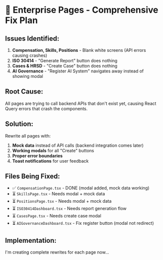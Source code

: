 # 🔧 Enterprise Pages - Comprehensive Fix Plan

## Issues Identified:

1. **Compensation, Skills, Positions** - Blank white screens (API errors causing crashes)
2. **ISO 30414** - "Generate Report" button does nothing
3. **Cases & HRSD** - "Create Case" button does nothing
4. **AI Governance** - "Register AI System" navigates away instead of showing modal

## Root Cause:

All pages are trying to call backend APIs that don't exist yet, causing React Query errors that crash the components.

## Solution:

Rewrite all pages with:
1. **Mock data** instead of API calls (backend integration comes later)
2. **Working modals** for all "Create" buttons
3. **Proper error boundaries**
4. **Toast notifications** for user feedback

## Files Being Fixed:

- ✅ `CompensationPage.tsx` - DONE (modal added, mock data working)
- ⏳ `SkillsPage.tsx` - Needs modal + mock data
- ⏳ `PositionsPage.tsx` - Needs modal + mock data  
- ⏳ `ISO30414Dashboard.tsx` - Needs report generation flow
- ⏳ `CasesPage.tsx` - Needs create case modal
- ⏳ `AIGovernanceDashboard.tsx` - Fix register button (modal not redirect)

## Implementation:

I'm creating complete rewrites for each page now...
